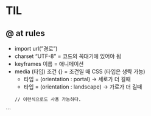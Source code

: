 # TIL

## @ at rules

- import url(”경로”)
- charset “UTF-8” = 코드의 꼭대기에 있어야 됨
- keyframes 이름  = 애니메이션
- media (타입) 조건 {} = 조건일 때 CSS (타입은 생략 가능)
    - 타입 = (orientation : portal) → 세로가 더 길때
    - 타입 = (orientation : landscape) → 가로가 더 길때
    ```
    // 이런식으로도 사용 가능하다.
<link rel="stylesheet" href="main-sm.css" media="all and (max-width: 600px)" />
    ```


